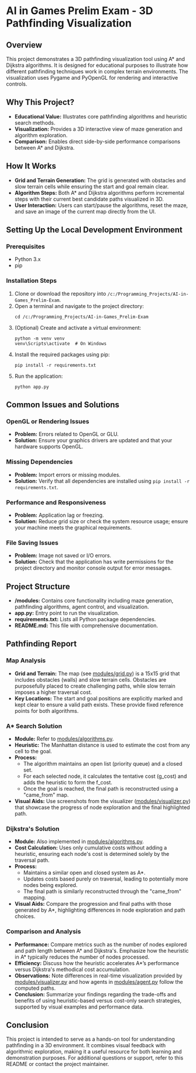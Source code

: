 # AI in Games Prelim Exam - 3D Pathfinding Visualization

## Overview
This project demonstrates a 3D pathfinding visualization tool using A* and Dijkstra algorithms. It is designed for educational purposes to illustrate how different pathfinding techniques work in complex terrain environments. The visualization uses Pygame and PyOpenGL for rendering and interactive controls.

## Why This Project?
- **Educational Value:** Illustrates core pathfinding algorithms and heuristic search methods.
- **Visualization:** Provides a 3D interactive view of maze generation and algorithm exploration.
- **Comparison:** Enables direct side-by-side performance comparisons between A* and Dijkstra.

## How It Works
- **Grid and Terrain Generation:** The grid is generated with obstacles and slow terrain cells while ensuring the start and goal remain clear.
- **Algorithm Steps:** Both A* and Dijkstra algorithms perform incremental steps with their current best candidate paths visualized in 3D.
- **User Interaction:** Users can start/pause the algorithms, reset the maze, and save an image of the current map directly from the UI.

## Setting Up the Local Development Environment
### Prerequisites
- Python 3.x
- pip

### Installation Steps
1. Clone or download the repository into `/c:/Programming_Projects/AI-in-Games_Prelim-Exam`.
2. Open a terminal and navigate to the project directory:
    ```
    cd /c:/Programming_Projects/AI-in-Games_Prelim-Exam
    ```
3. (Optional) Create and activate a virtual environment:
    ```
    python -m venv venv
    venv\Scripts\activate  # On Windows
    ```
4. Install the required packages using pip:
    ```
    pip install -r requirements.txt
    ```
5. Run the application:
    ```
    python app.py
    ```

## Common Issues and Solutions
### OpenGL or Rendering Issues
- **Problem:** Errors related to OpenGL or GLU.
- **Solution:** Ensure your graphics drivers are updated and that your hardware supports OpenGL.

### Missing Dependencies
- **Problem:** Import errors or missing modules.
- **Solution:** Verify that all dependencies are installed using `pip install -r requirements.txt`.

### Performance and Responsiveness
- **Problem:** Application lag or freezing.
- **Solution:** Reduce grid size or check the system resource usage; ensure your machine meets the graphical requirements.

### File Saving Issues
- **Problem:** Image not saved or I/O errors.
- **Solution:** Check that the application has write permissions for the project directory and monitor console output for error messages.

## Project Structure
- **/modules:** Contains core functionality including maze generation, pathfinding algorithms, agent control, and visualization.
- **app.py:** Entry point to run the visualization.
- **requirements.txt:** Lists all Python package dependencies.
- **README.md:** This file with comprehensive documentation.

## Pathfinding Report

### Map Analysis
- **Grid and Terrain:** The map (see [modules/grid.py](#file:grid.py)) is a 15x15 grid that includes obstacles (walls) and slow terrain cells. Obstacles are purposefully placed to create challenging paths, while slow terrain imposes a higher traversal cost.
- **Key Locations:** The start and goal positions are explicitly marked and kept clear to ensure a valid path exists. These provide fixed reference points for both algorithms.

### A* Search Solution
- **Module:** Refer to [modules/algorithms.py](#file:algorithms.py).
- **Heuristic:** The Manhattan distance is used to estimate the cost from any cell to the goal.
- **Process:** 
  - The algorithm maintains an open list (priority queue) and a closed set.
  - For each selected node, it calculates the tentative cost (g_cost) and adds the heuristic to form the f_cost.
  - Once the goal is reached, the final path is reconstructed using a "came_from" map.
- **Visual Aids:** Use screenshots from the visualizer ([modules/visualizer.py](#file:visualizer.py)) that showcase the progress of node exploration and the final highlighted path.

### Dijkstra's Solution
- **Module:** Also implemented in [modules/algorithms.py](#file:algorithms.py).
- **Cost Calculation:** Uses only cumulative costs without adding a heuristic, ensuring each node's cost is determined solely by the traversal path.
- **Process:**
  - Maintains a similar open and closed system as A*.
  - Updates costs based purely on traversal, leading to potentially more nodes being explored.
  - The final path is similarly reconstructed through the "came_from" mapping.
- **Visual Aids:** Compare the progression and final paths with those generated by A*, highlighting differences in node exploration and path choices.

### Comparison and Analysis
- **Performance:** Compare metrics such as the number of nodes explored and path length between A* and Dijkstra's. Emphasize how the heuristic in A* typically reduces the number of nodes processed.
- **Efficiency:** Discuss how the heuristic accelerates A*’s performance versus Dijkstra's methodical cost accumulation.
- **Observations:** Note differences in real-time visualization provided by [modules/visualizer.py](#file:visualizer.py) and how agents in [modules/agent.py](#file:agent.py) follow the computed paths.
- **Conclusion:** Summarize your findings regarding the trade-offs and benefits of using heuristic-based versus cost-only search strategies, supported by visual examples and performance data.

## Conclusion
This project is intended to serve as a hands-on tool for understanding pathfinding in a 3D environment. It combines visual feedback with algorithmic exploration, making it a useful resource for both learning and demonstration purposes. For additional questions or support, refer to this README or contact the project maintainer.
